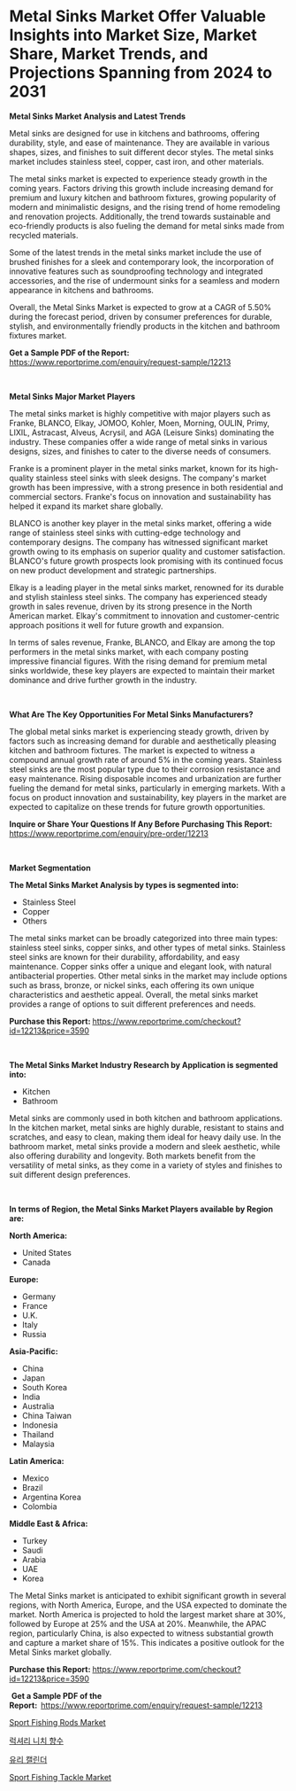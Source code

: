 <p><h1>Metal Sinks Market Offer Valuable Insights into Market Size, Market Share, Market Trends, and Projections Spanning from 2024 to 2031</h1></p><p><strong>Metal Sinks Market Analysis and Latest Trends</strong></p>
<p><p>Metal sinks are designed for use in kitchens and bathrooms, offering durability, style, and ease of maintenance. They are available in various shapes, sizes, and finishes to suit different decor styles. The metal sinks market includes stainless steel, copper, cast iron, and other materials.</p><p>The metal sinks market is expected to experience steady growth in the coming years. Factors driving this growth include increasing demand for premium and luxury kitchen and bathroom fixtures, growing popularity of modern and minimalistic designs, and the rising trend of home remodeling and renovation projects. Additionally, the trend towards sustainable and eco-friendly products is also fueling the demand for metal sinks made from recycled materials.</p><p>Some of the latest trends in the metal sinks market include the use of brushed finishes for a sleek and contemporary look, the incorporation of innovative features such as soundproofing technology and integrated accessories, and the rise of undermount sinks for a seamless and modern appearance in kitchens and bathrooms.</p><p>Overall, the Metal Sinks Market is expected to grow at a CAGR of 5.50% during the forecast period, driven by consumer preferences for durable, stylish, and environmentally friendly products in the kitchen and bathroom fixtures market.</p></p>
<p><strong>Get a Sample PDF of the Report:&nbsp;</strong> <a href="https://www.reportprime.com/enquiry/request-sample/12213">https://www.reportprime.com/enquiry/request-sample/12213</a></p>
<p>&nbsp;</p>
<p><strong>Metal Sinks Major Market Players</strong></p>
<p><p>The metal sinks market is highly competitive with major players such as Franke, BLANCO, Elkay, JOMOO, Kohler, Moen, Morning, OULIN, Primy, LIXIL, Astracast, Alveus, Acrysil, and AGA (Leisure Sinks) dominating the industry. These companies offer a wide range of metal sinks in various designs, sizes, and finishes to cater to the diverse needs of consumers.</p><p>Franke is a prominent player in the metal sinks market, known for its high-quality stainless steel sinks with sleek designs. The company's market growth has been impressive, with a strong presence in both residential and commercial sectors. Franke's focus on innovation and sustainability has helped it expand its market share globally.</p><p>BLANCO is another key player in the metal sinks market, offering a wide range of stainless steel sinks with cutting-edge technology and contemporary designs. The company has witnessed significant market growth owing to its emphasis on superior quality and customer satisfaction. BLANCO's future growth prospects look promising with its continued focus on new product development and strategic partnerships.</p><p>Elkay is a leading player in the metal sinks market, renowned for its durable and stylish stainless steel sinks. The company has experienced steady growth in sales revenue, driven by its strong presence in the North American market. Elkay's commitment to innovation and customer-centric approach positions it well for future growth and expansion.</p><p>In terms of sales revenue, Franke, BLANCO, and Elkay are among the top performers in the metal sinks market, with each company posting impressive financial figures. With the rising demand for premium metal sinks worldwide, these key players are expected to maintain their market dominance and drive further growth in the industry.</p></p>
<p>&nbsp;</p>
<p><strong>What Are The Key Opportunities For Metal Sinks Manufacturers?</strong></p>
<p><p>The global metal sinks market is experiencing steady growth, driven by factors such as increasing demand for durable and aesthetically pleasing kitchen and bathroom fixtures. The market is expected to witness a compound annual growth rate of around 5% in the coming years. Stainless steel sinks are the most popular type due to their corrosion resistance and easy maintenance. Rising disposable incomes and urbanization are further fueling the demand for metal sinks, particularly in emerging markets. With a focus on product innovation and sustainability, key players in the market are expected to capitalize on these trends for future growth opportunities.</p></p>
<p><strong>Inquire or Share Your Questions If Any Before Purchasing This Report:</strong> <a href="https://www.reportprime.com/enquiry/pre-order/12213">https://www.reportprime.com/enquiry/pre-order/12213</a></p>
<p>&nbsp;</p>
<p><strong>Market Segmentation</strong></p>
<p><strong>The Metal Sinks Market Analysis by types is segmented into:</strong></p>
<p><ul><li>Stainless Steel</li><li>Copper</li><li>Others</li></ul></p>
<p><p>The metal sinks market can be broadly categorized into three main types: stainless steel sinks, copper sinks, and other types of metal sinks. Stainless steel sinks are known for their durability, affordability, and easy maintenance. Copper sinks offer a unique and elegant look, with natural antibacterial properties. Other metal sinks in the market may include options such as brass, bronze, or nickel sinks, each offering its own unique characteristics and aesthetic appeal. Overall, the metal sinks market provides a range of options to suit different preferences and needs.</p></p>
<p><strong>Purchase this Report:&nbsp;</strong><a href="https://www.reportprime.com/checkout?id=12213&price=3590">https://www.reportprime.com/checkout?id=12213&price=3590</a></p>
<p>&nbsp;</p>
<p><strong>The Metal Sinks Market Industry Research by Application is segmented into:</strong></p>
<p><ul><li>Kitchen</li><li>Bathroom</li></ul></p>
<p><p>Metal sinks are commonly used in both kitchen and bathroom applications. In the kitchen market, metal sinks are highly durable, resistant to stains and scratches, and easy to clean, making them ideal for heavy daily use. In the bathroom market, metal sinks provide a modern and sleek aesthetic, while also offering durability and longevity. Both markets benefit from the versatility of metal sinks, as they come in a variety of styles and finishes to suit different design preferences.</p></p>
<p>&nbsp;</p>
<p><strong>In terms of Region, the Metal Sinks Market Players available by Region are:</strong></p>
<p>
    <p> <strong> North America: </strong>
        <ul>
            <li>United States</li>
            <li>Canada</li>
        </ul>
        </p> 
    <p> <strong> Europe: </strong>
        <ul>
            <li>Germany</li>
            <li>France</li>
            <li>U.K.</li>
            <li>Italy</li>
            <li>Russia</li>
        </ul>
        </p> 
    <p> <strong> Asia-Pacific: </strong>
        <ul>
            <li>China</li>
            <li>Japan</li>
            <li>South Korea</li>
            <li>India</li>
            <li>Australia</li>
            <li>China Taiwan</li>
            <li>Indonesia</li>
            <li>Thailand</li>
            <li>Malaysia</li>
        </ul>
        </p> 
    <p> <strong> Latin America: </strong>
        <ul>
            <li>Mexico</li>
            <li>Brazil</li>
            <li>Argentina Korea</li>
            <li>Colombia</li>
        </ul>
        </p> 
    <p> <strong> Middle East & Africa: </strong>
        <ul>
            <li>Turkey</li>
            <li>Saudi</li>
            <li>Arabia</li>
            <li>UAE</li>
            <li>Korea</li>
        </ul>
    </p>
    </p>
<p><p>The Metal Sinks market is anticipated to exhibit significant growth in several regions, with North America, Europe, and the USA expected to dominate the market. North America is projected to hold the largest market share at 30%, followed by Europe at 25% and the USA at 20%. Meanwhile, the APAC region, particularly China, is also expected to witness substantial growth and capture a market share of 15%. This indicates a positive outlook for the Metal Sinks market globally.</p></p>
<p><strong>Purchase this Report: </strong><a href="https://www.reportprime.com/checkout?id=12213&price=3590">https://www.reportprime.com/checkout?id=12213&price=3590</a></p>
<p>&nbsp;<strong>Get a Sample PDF of the Report:&nbsp;&nbsp;</strong><a href="https://www.reportprime.com/enquiry/request-sample/12213">https://www.reportprime.com/enquiry/request-sample/12213</a></p>
<p><strong></strong></p>
<p><p><a href="https://github.com/nathandecarvalho/Market-Research-Report-List-2/blob/main/sport-fishing-rods-market.md">Sport Fishing Rods Market</a></p><p><a href="https://medium.com/@joshuapierce88/%EA%B3%A0%EA%B8%89-%EB%8B%88%EC%B9%98-%ED%96%A5%EC%88%98-%EC%8B%9C%EC%9E%A5-%EC%A1%B0%EC%82%AC-%EB%B3%B4%EA%B3%A0%EC%84%9C-%EA%B7%B8-%EC%97%AD%EC%82%AC-%EB%B0%8F-2024%EB%85%84%EB%B6%80%ED%84%B0-2031%EB%85%84%EA%B9%8C%EC%A7%80%EC%9D%98-%EC%98%88%EC%B8%A1-fd049537a34e">럭셔리 니치 향수</a></p><p><a href="https://medium.com/@derrickmafrks96745/%EC%9C%A0%EB%A6%AC-%EC%BA%98%EB%A6%B0%EB%8D%94-%EC%8B%9C%EC%9E%A5-%EB%B3%B4%EA%B3%A0%EC%84%9C%EB%8A%94%EC%9D%B4-%EC%8B%9C%EC%9E%A5%EC%9D%98-%EC%B5%9C%EC%8B%A0-%ED%8A%B8%EB%A0%8C%EB%93%9C%EC%99%80-%EC%84%B1%EC%9E%A5-%EA%B8%B0%ED%9A%8C%EB%A5%BC-%EB%B3%B4%EC%97%AC%EC%A4%8D%EB%8B%88%EB%8B%A4-dffea7cc2257">유리 캘린더</a></p><p><a href="https://github.com/kosella/Market-Research-Report-List-2/blob/main/sport-fishing-tackle-market.md">Sport Fishing Tackle Market</a></p></p>